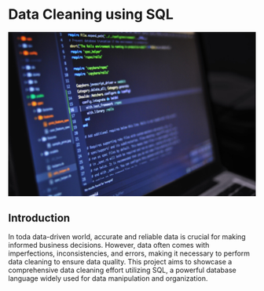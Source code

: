 # Data Cleaning using SQL
![](De_cover.jpg)

## Introduction
In toda data-driven world, accurate and reliable data is crucial for making informed business decisions. However, data often comes with 
imperfections, inconsistencies, and errors, making it necessary to perform data cleaning to ensure data quality. This project aims to 
showcase a comprehensive data cleaning effort utilizing SQL, a powerful database language widely used for data manipulation and organization.
